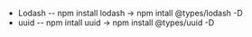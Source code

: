 <!-- Libraries to install -->
* Lodash -- npm install lodash -> npm intall @types/lodash -D 
* uuid -- npm intall uuid -> npm install @types/uuid -D